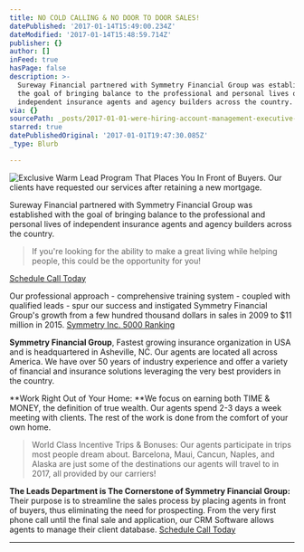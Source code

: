```yaml
---
title: NO COLD CALLING & NO DOOR TO DOOR SALES!
datePublished: '2017-01-14T15:49:00.234Z'
dateModified: '2017-01-14T15:48:59.714Z'
publisher: {}
author: []
inFeed: true
hasPage: false
description: >-
  Sureway Financial partnered with Symmetry Financial Group was established with
  the goal of bringing balance to the professional and personal lives of
  independent insurance agents and agency builders across the country.
via: {}
sourcePath: _posts/2017-01-01-were-hiring-account-management-executive-9-12k-monthly.md
starred: true
datePublishedOriginal: '2017-01-01T19:47:30.085Z'
_type: Blurb

---
```

![Exclusive Warm Lead Program That Places You In Front of Buyers. Our clients have requested our services after retaining a new mortgage.](https://the-grid-user-content.s3-us-west-2.amazonaws.com/118b264a-24d5-41cd-8f7e-286fb5053a27.jpg)

Sureway Financial partnered with Symmetry Financial Group was established with the goal of bringing balance to the professional and personal lives of independent insurance agents and agency builders across the country.

> If you're looking for the ability to make a great living while helping people, this could be the opportunity for you!

[Schedule Call Today][0]

Our professional approach - comprehensive training system - coupled with qualified leads - spur our success and instigated Symmetry Financial Group's growth from a few hundred thousand dollars in sales in 2009 to $11 million in 2015\.
[Symmetry Inc. 5000 Ranking][1]

**Symmetry Financial Group**, Fastest growing insurance organization in USA and is headquartered in Asheville, NC. Our agents are located all across America. We have over 50 years of industry experience and offer a variety of financial and insurance solutions leveraging the very best providers in the country.

**Work Right Out of Your Home: **We focus on earning both TIME & MONEY, the definition of true wealth. Our agents spend 2-3 days a week meeting with clients. The rest of the work is done from the comfort of your own home.

> World Class Incentive Trips & Bonuses: Our agents participate in trips most people dream about. Barcelona, Maui, Cancun, Naples, and Alaska are just some of the destinations our agents will travel to in 2017, all provided by our carriers!

**The Leads Department is The Cornerstone of Symmetry Financial Group:** Their purpose is to streamline the sales process by placing agents in front of buyers, thus eliminating the need for prospecting. From the very first phone call until the final sale and application, our CRM Software allows agents to manage their client database.
[Schedule Call Today][0]

---



[0]: https://calendly.com/surewaytolive
[1]: http://www.inc.com/profile/symmetry-financial-group